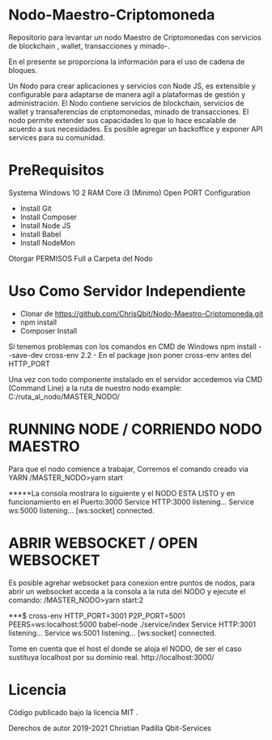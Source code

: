 # Nodo-Maestro-Criptomoneda
Repositorio para levantar un nodo Maestro de Criptomonedas con servicios de blockchain , wallet, transacciones y minado-.

En el presente se proporciona la información para el uso de cadena de bloques.

Un Nodo para crear aplicaciones y servicios con Node JS, es extensible y configurable para adaptarse de manera agil a plataformas de gestión y administración.
El Nodo contiene servicios de blockchain, servicios de wallet y transaferencias de criptomonedas, minado de transacciones.
El nodo permite extender sus capacidades lo que lo hace escalable de acuerdo a sus necesidades.
Es posible agregar un backoffice y exponer API services para su comunidad.


# PreRequisitos

Systema Windows 10
2 RAM Core i3 (Minimo)
Open PORT Configuration 

- Install Git
- Install Composer
- Install Node JS
- Install Babel 
- Install NodeMon

Otorgar PERMISOS Full a Carpeta del Nodo


# Uso Como Servidor Independiente 

- Clonar de https://github.com/ChrisQbit/Nodo-Maestro-Criptomoneda.git
- npm install
- Composer Install

Si tenemos problemas con los comandos en CMD de Windows 
npm install --save-dev cross-env
2.2 - En el package json poner cross-env antes del HTTP_PORT

Una vez con todo componente instalado en el servidor accedemos via CMD (Command Line) a la ruta de nuestro nodo
example:
C:/ruta_al_nodo/MASTER_NODO/





# RUNNING NODE / CORRIENDO NODO MAESTRO
Para que el nodo comience a trabajar, Corremos el comando creado via YARN
/MASTER_NODO>yarn start

*****La consola mostrara lo siguiente y el NODO ESTA LISTO y en funcionamiento en el Puerto:3000
Service HTTP:3000 listening...
Service ws:5000 listening...
[ws:socket] connected.





# ABRIR WEBSOCKET / OPEN WEBSOCKET
Es posible agrehar websocket para conexion entre puntos de nodos, para abrir un websocket acceda a la consola a la ruta del NODO y ejecute el comando:
/MASTER_NODO>yarn start:2  


***$ cross-env HTTP_PORT=3001 P2P_PORT=5001 PEERS=ws:localhost:5000 babel-node ./service/index
Service HTTP:3001 listening...
Service ws:5001 listening...
[ws:socket] connected.


Tome en cuenta que el host el donde se aloja el NODO, de ser el caso sustituya localhost por su dominio real.
http://localhost:3000/





# Licencia
Código publicado bajo la licencia MIT .

Derechos de autor 2019-2021 Christian Padilla
Qbit-Services 
